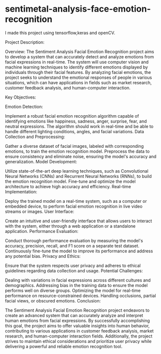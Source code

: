 # sentimetal-analysis-face-emotion-recognition

I made this project using tensorflow,keras and openCV.

Project Description:

Overview:
The Sentiment Analysis Facial Emotion Recognition project aims to develop a system that can accurately detect and analyze emotions from facial expressions in real-time. The system will use computer vision and machine learning techniques to identify different emotions displayed by individuals through their facial features. By analyzing facial emotions, the project seeks to understand the emotional responses of people in various situations, which can have applications in fields such as market research, customer feedback analysis, and human-computer interaction.

Key Objectives:

Emotion Detection:

Implement a robust facial emotion recognition algorithm capable of identifying emotions like happiness, sadness, anger, surprise, fear, and neutral expressions.
The algorithm should work in real-time and be able to handle different lighting conditions, angles, and facial variations.
Data Collection and Preprocessing:

Gather a diverse dataset of facial images, labeled with corresponding emotions, to train the emotion recognition model.
Preprocess the data to ensure consistency and eliminate noise, ensuring the model's accuracy and generalization.
Model Development:

Utilize state-of-the-art deep learning techniques, such as Convolutional Neural Networks (CNNs) and Recurrent Neural Networks (RNNs), to build the emotion recognition model.
Fine-tune and optimize the model architecture to achieve high accuracy and efficiency.
Real-time Implementation:

Deploy the trained model on a real-time system, such as a computer or embedded device, to perform facial emotion recognition in live video streams or images.
User Interface:

Create an intuitive and user-friendly interface that allows users to interact with the system, either through a web application or a standalone application.
Performance Evaluation:

Conduct thorough performance evaluation by measuring the model's accuracy, precision, recall, and F1 score on a separate test dataset.
Continuously fine-tune the model to improve its performance and address any potential bias.
Privacy and Ethics:

Ensure that the system respects user privacy and adheres to ethical guidelines regarding data collection and usage.
Potential Challenges:

Dealing with variations in facial expressions across different cultures and demographics.
Addressing bias in the training data to ensure the model performs well on diverse groups.
Optimizing the model for real-time performance on resource-constrained devices.
Handling occlusions, partial facial views, or obscured emotions.
Conclusion:

The Sentiment Analysis Facial Emotion Recognition project endeavors to create an advanced system that can accurately analyze and interpret human emotions from facial expressions. By successfully accomplishing this goal, the project aims to offer valuable insights into human behavior, contributing to various applications in customer feedback analysis, market research, and human-computer interaction fields. Additionally, the project strives to maintain ethical considerations and prioritize user privacy while delivering a powerful and reliable emotion recognition tool.
